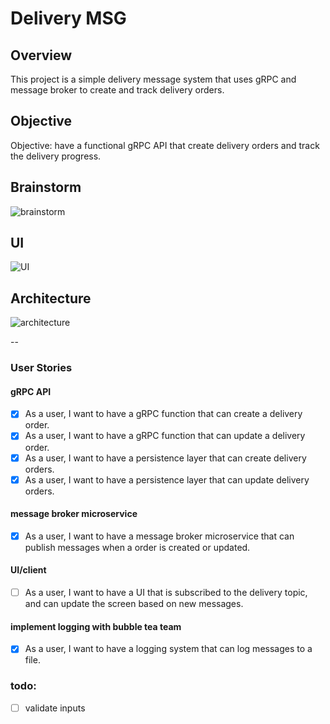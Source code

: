 # Delivery MSG

## Overview

This project is a simple delivery message system that uses gRPC and message broker to create and track delivery orders.

## Objective

Objective: have a functional gRPC API that create delivery orders and track the delivery progress.

## Brainstorm

![brainstorm](https://user-images.githubusercontent.com/188671/239596772-94425b5d-c089-4968-880d-b27232a0c7ff.png)

## UI

![UI](https://user-images.githubusercontent.com/188671/239596770-950dd221-495b-44c3-9529-d4988a443119.png)

## Architecture

![architecture](https://user-images.githubusercontent.com/188671/239596763-68085444-4dde-4cea-ae12-3e5417979934.png)

--  

### User Stories

#### gRPC API

- [x] As a user, I want to have a gRPC function that can create a delivery order.
- [x] As a user, I want to have a gRPC function that can update a delivery order.
- [x] As a user, I want to have a persistence layer that can create delivery orders.
- [x] As a user, I want to have a persistence layer that can update delivery orders.

#### message broker microservice

- [x] As a user, I want to have a message broker microservice that can publish messages when a order is created or 
updated.

#### UI/client

- [ ] As a user, I want to have a UI that is subscribed to the delivery topic, and can update the screen based on new
messages.

#### implement logging with bubble tea team

- [x] As a user, I want to have a logging system that can log messages to a file.


### todo:
- [ ] validate inputs
